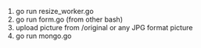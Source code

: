 1. go run resize_worker.go
2. go run form.go (from other bash)
3. upload picture from /original or any JPG format picture
4. go run mongo.go